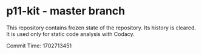 # p11-kit - master branch

This repository contains frozen state of the repository.
Its history is cleared. It is used only for static code
analysis with Codacy.

Commit Time: 1702713451
